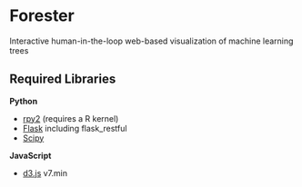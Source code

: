 # Forester
Interactive human-in-the-loop web-based visualization of machine learning trees

## Required Libraries
__Python__
* [rpy2](https://github.com/rpy2/rpy2) (requires a R kernel)
* [Flask](https://flask.palletsprojects.com/en/2.1.x/) including flask_restful
* [Scipy](https://scipy.org)

__JavaScript__
* [d3.js](https://d3js.org) v7.min
